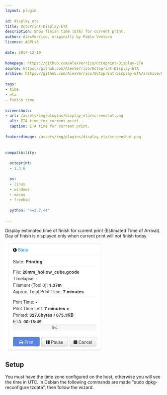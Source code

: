 ```yaml
---
layout: plugin

id: display_eta
title: OctoPrint-Display-ETA
description: Show finish time (ETA) for current print.
author: AlexVerrico, originally by Pablo Ventura
license: AGPLv3

date: 2017-12-19

homepage: https://github.com/AlexVerrico/Octoprint-Display-ETA
source: https://github.com/AlexVerrico/Octoprint-Display-ETA
archive: https://github.com/AlexVerrico/Octoprint-Display-ETA/archive/master.zip

tags:
- time
- eta
- finish time

screenshots:
- url: /assets/img/plugins/display_eta/screenshot.png
  alt: ETA time for current print.
  caption: ETA time for current print.

featuredimage: /assets/img/plugins/display_eta/screenshot.png


compatibility:

  octoprint:
  - 1.3.6

  os:
  - linux
  - windows
  - macos
  - freebsd

  python: ">=2.7,<4"

---
```


Display estimated time of finish for current print (Estimated Time of Arrival). Day of finish is displayed only when current print will not finish today.

![ETA time for current print](/assets/img/plugins/display_eta/screenshot.png)

## Setup


You must have the time zone configured on the host, otherwise you will see the time in UTC.
In Debian the following commands are made "sudo dpkg-reconfigure tzdata", then follow the wizard.
